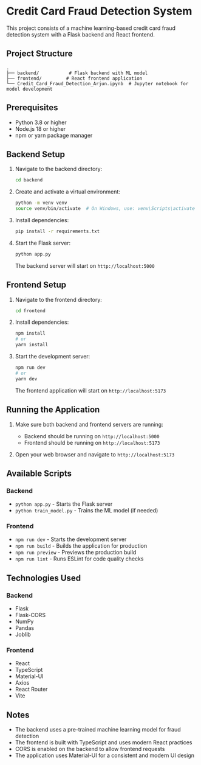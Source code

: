 # Credit Card Fraud Detection System

This project consists of a machine learning-based credit card fraud detection system with a Flask backend and React frontend.

## Project Structure

```
.
├── backend/           # Flask backend with ML model
├── frontend/         # React frontend application
└── Credit_Card_Fraud_Detection_Arjun.ipynb  # Jupyter notebook for model development
```

## Prerequisites

- Python 3.8 or higher
- Node.js 18 or higher
- npm or yarn package manager

## Backend Setup

1. Navigate to the backend directory:

   ```bash
   cd backend
   ```

2. Create and activate a virtual environment:

   ```bash
   python -m venv venv
   source venv/bin/activate  # On Windows, use: venv\Scripts\activate
   ```

3. Install dependencies:

   ```bash
   pip install -r requirements.txt
   ```

4. Start the Flask server:
   ```bash
   python app.py
   ```
   The backend server will start on `http://localhost:5000`

## Frontend Setup

1. Navigate to the frontend directory:

   ```bash
   cd frontend
   ```

2. Install dependencies:

   ```bash
   npm install
   # or
   yarn install
   ```

3. Start the development server:
   ```bash
   npm run dev
   # or
   yarn dev
   ```
   The frontend application will start on `http://localhost:5173`

## Running the Application

1. Make sure both backend and frontend servers are running:

   - Backend should be running on `http://localhost:5000`
   - Frontend should be running on `http://localhost:5173`

2. Open your web browser and navigate to `http://localhost:5173`

## Available Scripts

### Backend

- `python app.py` - Starts the Flask server
- `python train_model.py` - Trains the ML model (if needed)

### Frontend

- `npm run dev` - Starts the development server
- `npm run build` - Builds the application for production
- `npm run preview` - Previews the production build
- `npm run lint` - Runs ESLint for code quality checks

## Technologies Used

### Backend

- Flask
- Flask-CORS
- NumPy
- Pandas
- Joblib

### Frontend

- React
- TypeScript
- Material-UI
- Axios
- React Router
- Vite

## Notes

- The backend uses a pre-trained machine learning model for fraud detection
- The frontend is built with TypeScript and uses modern React practices
- CORS is enabled on the backend to allow frontend requests
- The application uses Material-UI for a consistent and modern UI design

